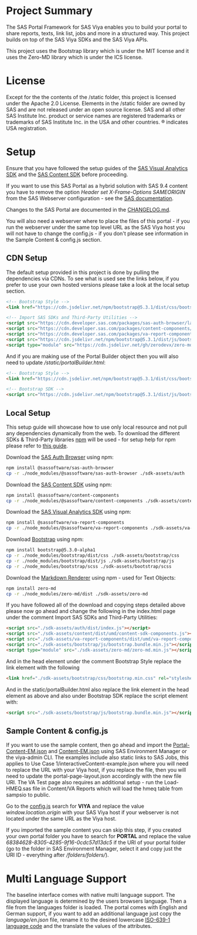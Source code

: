 # Project Summary

The SAS Portal Framework for SAS Viya enables you to build your portal to share reports, texts, link list, jobs and more in a structured way. This project builds on top of the SAS Viya SDKs and the SAS Viya APIs.

This project uses the Bootstrap library which is under the MIT license and it uses the Zero-MD library which is under the ICS license.

# License

Except for the the contents of the /static folder, this project is licensed under the Apache 2.0 License. Elements in the /static folder are owned by SAS and are not released under an open source license.
SAS and all other SAS Institute Inc. product or service names are registered trademarks or trademarks of SAS Institute Inc. in the USA and other countries. ® indicates USA registration.

# Setup

Ensure that you have followed the setup guides of the [SAS Visual Analytics SDK](https://developer.sas.com/sdk/va/docs/guides/viya-setup/) and the [SAS Content SDK](https://developer.sas.com/sdk/content/docs/getting-started/#sas-viya-setup) before proceeding.

If you want to use this SAS Portal as a hybrid solution with SAS 9.4 content you have to remove the option _Header set X-Frame-Options SAMEORIGIN_ from the SAS Webserver configuration - see the [SAS documentation](https://go.documentation.sas.com/doc/en/bicdc/9.4/vaicg/p1gi7u7b71vwbxn1rt9tu0h61f5t.htm).

Changes to the SAS Portal are documented in the [CHANGELOG.md](./CHANGELOG.md).

You will also need a webserver where to place the files of this portal - if you run the webserver under the same top level URL as the SAS Viya host you will not have to change the config.js - if you don't please see information in the Sample Content & config.js section.

## CDN Setup

The default setup provided in this project is done by pulling the dependencies via CDNs. To see what is used see the links below, if you prefer to use your own hosted versions please take a look at the local setup section.

```html
<!-- Bootstrap Style -->
<link href="https://cdn.jsdelivr.net/npm/bootstrap@5.3.1/dist/css/bootstrap.min.css" rel="stylesheet" integrity="sha384-4bw+/aepP/YC94hEpVNVgiZdgIC5+VKNBQNGCHeKRQN+PtmoHDEXuppvnDJzQIu9" crossorigin="anonymous">

<!-- Import SAS SDKs and Third-Party Utilities -->
<script src="https://cdn.developer.sas.com/packages/sas-auth-browser/latest/dist/index.min.js"></script>
<script src="https://cdn.developer.sas.com/packages/content-components/latest/dist/umd/content-sdk-components.js"></script>
<script src="https://cdn.developer.sas.com/packages/va-report-components/latest/dist/umd/va-report-components.js"></script>
<script src="https://cdn.jsdelivr.net/npm/bootstrap@5.3.1/dist/js/bootstrap.bundle.min.js" integrity="sha384-HwwvtgBNo3bZJJLYd8oVXjrBZt8cqVSpeBNS5n7C8IVInixGAoxmnlMuBnhbgrkm" crossorigin="anonymous"></script>
<script type="module" src="https://cdn.jsdelivr.net/gh/zerodevx/zero-md@2/dist/zero-md.min.js"></script>
```

And if you are making use of the Portal Builder object then you will also need to update */static/portalBuilder.html*:

```html
<!-- Bootstrap Style -->
<link href="https://cdn.jsdelivr.net/npm/bootstrap@5.3.1/dist/css/bootstrap.min.css" rel="stylesheet" integrity="sha384-4bw+/aepP/YC94hEpVNVgiZdgIC5+VKNBQNGCHeKRQN+PtmoHDEXuppvnDJzQIu9" crossorigin="anonymous">

<!-- Bootstrap SDK -->
<script src="https://cdn.jsdelivr.net/npm/bootstrap@5.3.1/dist/js/bootstrap.bundle.min.js" integrity="sha384-HwwvtgBNo3bZJJLYd8oVXjrBZt8cqVSpeBNS5n7C8IVInixGAoxmnlMuBnhbgrkm" crossorigin="anonymous"></script>
```

## Local Setup

This setup guide will showcase how to use only local resource and not pull any dependencies dynamically from the web. 
To download the different SDKs & Third-Party libraries [npm](https://www.npmjs.com/) will be used - for setup help for npm please refer to [this guide](https://docs.npmjs.com/downloading-and-installing-node-js-and-npm).

Download the [SAS Auth Browser](https://github.com/sassoftware/sas-viya-sdk-js/tree/main/sdk/sas-auth-browser) using npm:

```bash
npm install @sassoftware/sas-auth-browser
cp -r ./node_modules/@sassoftware/sas-auth-browser ./sdk-assets/auth
```

Download the [SAS Content SDK](https://github.com/sassoftware/sas-viya-sdk-js/tree/main/sdk/content-components) using npm:

```bash
npm install @sassoftware/content-components
cp -r ./node_modules/@sassoftware/content-components ./sdk-assets/content
```

Download the [SAS Visual Analytics SDK](https://github.com/sassoftware/sas-viya-sdk-js/tree/main/sdk/va-report-components) using npm:

```bash
npm install @sassoftware/va-report-components
cp -r ./node_modules/@sassoftware/va-report-components ./sdk-assets/va-report-components
```

Download [Bootstrap](https://getbootstrap.com/docs/5.3/getting-started/download/) using npm:

```bash
npm install bootstrap@5.3.0-alpha1
cp -r ./node_modules/bootstrap/dist/css ./sdk-assets/bootstrap/css
cp -r ./node_modules/bootstrap/dist/js ./sdk-assets/bootstrap/js
cp -r ./node_modules/bootstrap/scss ./sdk-assets/bootstrap/scss
```

Download the [Markdown Renderer](https://github.com/zerodevx/zero-md) using npm - used for Text Objects:

```bash
npm install zero-md
cp -r ./node_modules/zero-md/dist ./sdk-assets/zero-md
```

If you have followed all of the download and copying steps detailed above please now go ahead and change the following in the index.html page under the comment Import SAS SDKs and Third-Party Utilities:

```html
<script src="./sdk-assets/auth/dist/index.js"></script>
<script src="./sdk-assets/content/dist/umd/content-sdk-components.js"></script>
<script src="./sdk-assets/va-report-components/dist/umd/va-report-components.js"></script>
<script src="./sdk-assets/bootstrap/js/bootstrap.bundle.min.js"></script>
<script type="module" src="./sdk-assets/zero-md/zero-md.min.js"></script>
```

And in the head element under the comment Bootstrap Style replace the link element with the following

```html
<link href="./sdk-assets/bootstrap/css/bootstrap.min.css" rel="stylesheet">
```

And in the static/portalBuilder.html also replace the link element in the head element  as above and also under Bootstrap SDK replace the script element with:

```html
<script src="./sdk-assets/bootstrap/js/bootstrap.bundle.min.js"></script>
```

## Sample Content & config.js

If you want to use the sample content, then go ahead and import the [Portal-Content-EM.json](./Portal-Content-EM.json) and [Content-EM.json](./Content-EM.json) using SAS Environment Manager or the viya-admin CLI. The examples include also static links to SAS Jobs, this applies to Use Case 1/interactiveContent-example.json where you will need to replace the URL with your Viya host, if you replace the file, then you will need to update the portal-page-layout.json accordingly with the new file URI. The VA Test page also requires an additional setup - run the Load-HMEQ.sas file in Content/VA Reports which will load the hmeq table from sampsio to public.

Go to the [config.js](./config.js) search for **VIYA** and replace the value _window.location.origin_ with your SAS Viya host if your webserver is not located under the same URL as the Viya host.

If you imported the sample content you can skip this step, if you created your own portal folder you have to search for **PORTAL** and replace the value _68384628-8305-4285-9f16-0cdc57d13dc5_ if the URI of your portal folder (go to the folder in SAS Environment Manager, select it and copy just the URI ID - everything after _/folders/folders/_).

# Multi Language Support

The baseline interface comes with native multi language support. The displayed language is determined by the users browsers language. Then a file from the languages folder is loaded. The portal comes with English and German support, if you want to add an additional language just copy the _language/en.json_ file, rename it to the desired lowercase [ISO-639-1 language code](https://en.wikipedia.org/wiki/ISO_639-1) and the translate the values of the attributes.
